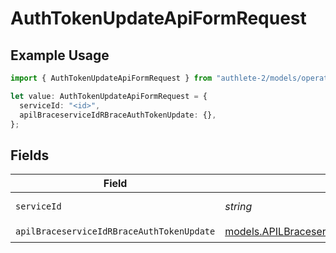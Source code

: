 # AuthTokenUpdateApiFormRequest

## Example Usage

```typescript
import { AuthTokenUpdateApiFormRequest } from "authlete-2/models/operations";

let value: AuthTokenUpdateApiFormRequest = {
  serviceId: "<id>",
  apilBraceserviceIdRBraceAuthTokenUpdate: {},
};
```

## Fields

| Field                                                                                                     | Type                                                                                                      | Required                                                                                                  | Description                                                                                               |
| --------------------------------------------------------------------------------------------------------- | --------------------------------------------------------------------------------------------------------- | --------------------------------------------------------------------------------------------------------- | --------------------------------------------------------------------------------------------------------- |
| `serviceId`                                                                                               | *string*                                                                                                  | :heavy_check_mark:                                                                                        | A service ID.                                                                                             |
| `apilBraceserviceIdRBraceAuthTokenUpdate`                                                                 | [models.APILBraceserviceIdRBraceAuthTokenUpdate](../../models/apilbraceserviceidrbraceauthtokenupdate.md) | :heavy_check_mark:                                                                                        | N/A                                                                                                       |